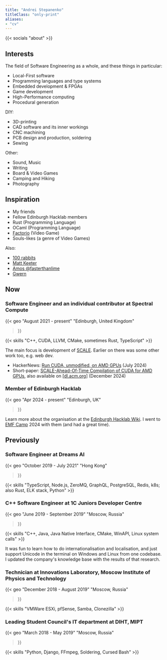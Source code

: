 ```yaml
---
title: "Andrei Stepanenko"
titleClass: "only-print"
aliases:
- "cv"
---
```


{{< socials "about" >}}

## Interests

The field of Software Engineering as a whole, and these things in particular:

- Local-First software
- Programming languages and type systems
- Embedded development & FPGAs
- Game development
- High-Performance computing
- Procedural generation

DIY:

- 3D-printing
- CAD software and its inner workings
- CNC machining
- PCB design and production, soldering
- Sewing

Other:

- Sound, Music
- Writing
- Board & Video Games
- Camping and Hiking
- Photography

## Inspiration

- My friends
- Fellow Edinburgh Hacklab members
- Rust (Programming Language)
- OCaml (Programming Language)
- [Factorio](https://factorio.com/) (Video Game)
- Souls-likes (a genre of Video Games)

Also:

- [100 rabbits](https://100r.co/)
- [Matt Keeter](https://www.mattkeeter.com/)
- [Amos @fasterthanlime](https://fasterthanli.me/)
- [Gwern](https://gwern.net/)

## Now

### Software Engineer and an individual contributor at Spectral Compute

{{< geo
    "August 2021 - present"
    "Edinburgh, United Kingdom"
>}}

{{< skills "C++, CUDA, LLVM, CMake, sometimes Rust, TypeScript" >}}

The main focus is development of [SCALE](https://scale-lang.com).
Earlier on there was some other work too, e.g. web dev.

- HackerNews: [Run CUDA, unmodified, on AMD GPUs][scale-hn] (July 2024)
- Short-paper: [SCALE-Ahead-Of-Time Compilation of CUDA for AMD GPUs][scale-pdf], also available on [[dl.acm.org]][scale-acm] (December 2024)

[scale-hn]: https://news.ycombinator.com/item?id=40970560
[scale-pdf]: /pdf/SCALE-Ahead-Of-Time_Compilation_of_CUDA_for_AMD_GPUs.pdf
[scale-acm]: https://dl.acm.org/doi/10.1145/3704440.3704782

### Member of Edinburgh Hacklab

{{< geo
    "Apr 2024 - present"
    "Edinburgh, UK"
>}}

Learn more about the organisation at the [Edinburgh Hacklab Wiki](https://wiki.ehlab.uk).
I went to [EMF Camp](https://emfcamp.org) 2024 with them (and had a great time).

## Previously

### Software Engineer at Dreams AI

{{< geo
    "October 2019 - July 2021"
    "Hong Kong"
>}}

{{< skills "TypeScript, Node.js, ZeroMQ, GraphQL, PostgreSQL, Redis, k8s; also Rust, ELK stack, Python" >}}

### C++ Software Engineer at 1C Juniors Developer Centre

{{< geo
    "June 2019 - September 2019"
    "Moscow, Russia"
>}}

{{< skills "C++, Java, Java Native Interface, CMake, WinAPI, Linux system calls" >}}

It was fun to learn how to do internationalisation and localisation, and just support Unicode in the terminal on Windows and Linux from one codebase.
I updated the company's knowledge base with the results of that research.

### Technician at Innovations Laboratory, Moscow Institute of Physics and Technology

{{< geo
    "December 2018 - August 2019"
    "Moscow, Russia"
>}}

{{< skills "VMWare ESXi, pfSense, Samba, Clonezilla" >}}

### Leading Student Council's IT department at DIHT, MIPT

{{< geo
    "March 2018 - May 2019"
    "Moscow, Russia"
>}}

{{< skills "Python, Django, FFmpeg, Soldering, Cursed Bash" >}}
